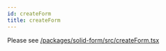 ```yaml
---
id: createForm
title: createForm
---
```


Please see [/packages/solid-form/src/createForm.tsx](https://github.com/TanStack/form/blob/main/packages/solid-form/src/createForm.tsx)
